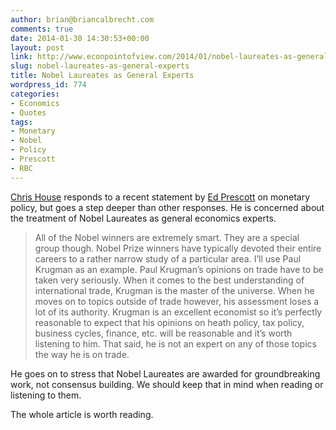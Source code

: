 ```yaml
---
author: brian@briancalbrecht.com
comments: true
date: 2014-01-30 14:30:53+00:00
layout: post
link: http://www.econpointofview.com/2014/01/nobel-laureates-as-general-experts/
slug: nobel-laureates-as-general-experts
title: Nobel Laureates as General Experts
wordpress_id: 774
categories:
- Economics
- Quotes
tags:
- Monetary
- Nobel
- Policy
- Prescott
- RBC
---
```


[Chris House](http://orderstatistic.wordpress.com/2014/01/30/the-wisdom-of-laureates/) responds to a recent statement by [Ed Prescott](http://www.nytimes.com/2014/01/28/business/a-federal-reserve-policy-maker-urges-it-to-do-more.html?smid=tw-share&_r=1) on monetary policy, but goes a step deeper than other responses. He is concerned about the treatment of Nobel Laureates as general economics experts.



<blockquote>All of the Nobel winners are extremely smart.  They are a special group though.  Nobel Prize winners have typically devoted their entire careers to a rather narrow study of a particular area.  I’ll use Paul Krugman as an example.  Paul Krugman’s opinions on trade have to be taken very seriously.  When it comes to the best understanding of international trade, Krugman is the master of the universe.  When he moves on to topics outside of trade however, his assessment loses a lot of its authority.  Krugman is an excellent economist so it’s perfectly reasonable to expect that his opinions on heath policy, tax policy, business cycles, finance, etc. will be reasonable and it’s worth listening to him.  That said, he is not an expert on any of those topics the way he is on trade. </blockquote>


 
He goes on to stress that Nobel Laureates are awarded for groundbreaking work, not consensus building. We should keep that in mind when reading or listening to them.

The whole article is worth reading.
